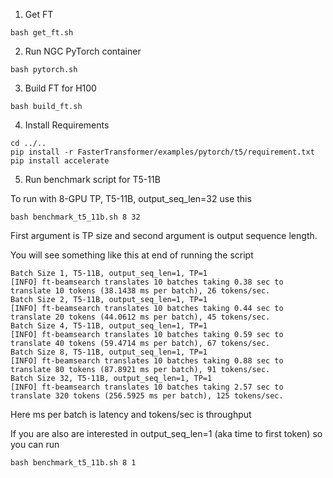
1. Get FT
```
bash get_ft.sh
```

2. Run NGC PyTorch container
```
bash pytorch.sh
```

3. Build FT for H100
```
bash build_ft.sh
```

4. Install Requirements
```
cd ../..
pip install -r FasterTransformer/examples/pytorch/t5/requirement.txt
pip install accelerate
```

5. Run benchmark script for T5-11B


To run with 8-GPU TP, T5-11B, output_seq_len=32 use this

```
bash benchmark_t5_11b.sh 8 32
```

First argument is TP size and second argument is output sequence length.

You will see something like this at end of running the script
```
Batch Size 1, T5-11B, output_seq_len=1, TP=1
[INFO] ft-beamsearch translates 10 batches taking 0.38 sec to translate 10 tokens (38.1438 ms per batch), 26 tokens/sec.
Batch Size 2, T5-11B, output_seq_len=1, TP=1
[INFO] ft-beamsearch translates 10 batches taking 0.44 sec to translate 20 tokens (44.0612 ms per batch), 45 tokens/sec.
Batch Size 4, T5-11B, output_seq_len=1, TP=1
[INFO] ft-beamsearch translates 10 batches taking 0.59 sec to translate 40 tokens (59.4714 ms per batch), 67 tokens/sec.
Batch Size 8, T5-11B, output_seq_len=1, TP=1
[INFO] ft-beamsearch translates 10 batches taking 0.88 sec to translate 80 tokens (87.8921 ms per batch), 91 tokens/sec.
Batch Size 32, T5-11B, output_seq_len=1, TP=1
[INFO] ft-beamsearch translates 10 batches taking 2.57 sec to translate 320 tokens (256.5925 ms per batch), 125 tokens/sec.
```

Here ms per batch is latency and tokens/sec is throughput

If you are also are interested in output_seq_len=1 (aka time to first token) so you can run 

```
bash benchmark_t5_11b.sh 8 1
```





